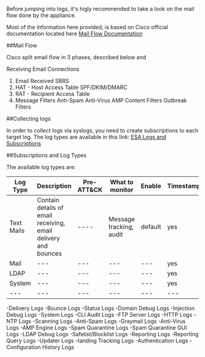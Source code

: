 Before jumping into logs, it's higly recommended to take a look on the mail flow done by the appliance.

Most of the information here provided, is based on Cisco official documentation located here [Mail Flow Documentation](https://www.cisco.com/c/en/us/td/docs/security/esa/esa11-1/user_guide/b_ESA_Admin_Guide_11_1/b_ESA_Admin_Guide_chapter_011.pdf)

##Mail Flow

Cisco split email flow in 3 phases, described below and 

Receiving Email Connections
1) Email Received 
SBRS
2) HAT - Host Access Table 
SPF/DKIM/DMARC
3) RAT - Recipient Access Table
4) Message Filters
Anti-Spam
Anti-Virus
AMP
Content Filters
Outbreak Filters

##Collecting logs

In order to collect logs via syslogs, you need to create subscriptions to each target log.
The log types are available in this link: [ESA Logs and Subscriptions](https://www.cisco.com/c/en/us/td/docs/security/esa/esa11-1/user_guide/b_ESA_Admin_Guide_11_1/b_ESA_Admin_Guide_11_1_chapter_0100111.pdf)


##Subscriptions and Log Types

The available log types are:

| Log Type  | Description | Pre-ATT&CK | What to monitor | Enable | Timestamp |
|-----------| ----------- | ---------- | --------------- | ------ | --------- |
| Text Mails | Contain details of email receiving, email delivery and bounces |---- | Message tracking, audit | default | yes |
| Mail | --- | --- | --- | --- | yes |
| LDAP | --- | --- | --- | --- | yes |
| System | --- | --- | --- | --- | yes |
| --- |--- | --- | --- | --- | --- | yes |



-Delivery Logs
-Bounce Logs
-Status Logs
-Domain Debug Logs
-Injection Debug Logs
-System Logs
-CLI Audit Logs
-FTP Server Logs
-HTTP Logs
-NTP Logs
-Scanning Logs
-Anti-Spam Logs
-Graymail Logs
-Anti-Virus Logs
-AMP Engine Logs
-Spam Quarantine Logs
-Spam Quarantine GUI Logs
-LDAP Debug Logs
-Safelist/Blocklist Logs
-Reporting Logs
-Reporting Query Logs
-Updater Logs
-tanding Tracking Logs
-Authentication Logs
-Configuration History Logs
